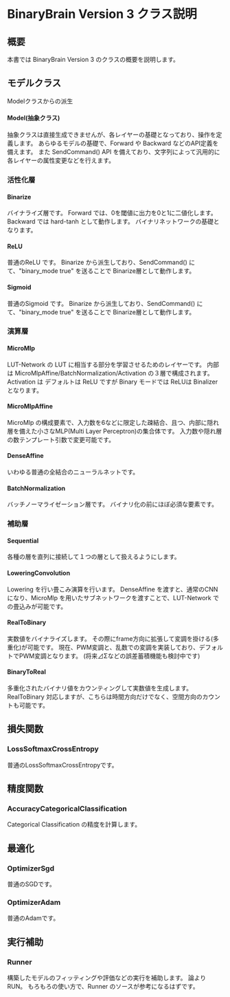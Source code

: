 ﻿# BinaryBrain Version 3 クラス説明


## 概要
本書では BinaryBrain Version 3 のクラスの概要を説明します。

## モデルクラス
  Modelクラスからの派生

#### Model(抽象クラス)
  抽象クラスは直接生成できませんが、各レイヤーの基礎となっており、操作を定義します。
  あらゆるモデルの基礎で、Forward や Backward などのAPI定義を備えます。
  また SendCommand() API を備えており、文字列によって汎用的に
各レイヤーの属性変更などを行えます。


### 活性化層
#### Binarize
  バイナライズ層です。
  Forward では、0を閾値に出力を0と1に二値化します。
  Backward では hard-tanh として動作します。
  バイナリネットワークの基礎となります。

#### ReLU
  普通のReLU です。
  Binarize から派生しており、SendCommand() にて、"binary_mode true" を送ることで
Binarize層として動作します。

#### Sigmoid
  普通のSigmoid です。
  Binarize から派生しており、SendCommand() にて、"binary_mode true" を送ることで
Binarize層として動作します。


### 演算層
#### MicroMlp
  LUT-Network の LUT に相当する部分を学習させるためのレイヤーです。
  内部は MicroMlpAffine/BatchNormalization/Activation の３層で構成されます。
  Activation は デフォルトは ReLU ですが Binary モードでは ReLUは Binalizer となります。

#### MicroMlpAffine
  MicroMlp の構成要素で、入力数を6などに限定した疎結合、且つ、内部に隠れ層を備えた小さなMLP(Multi Layer Perceptron)の集合体です。
  入力数や隠れ層の数テンプレート引数で変更可能です。

#### DenseAffine
  いわゆる普通の全結合のニューラルネットです。

#### BatchNormalization
  バッチノーマライゼーション層です。
  バイナリ化の前にほぼ必須な要素です。


### 補助層
#### Sequential
  各種の層を直列に接続して１つの層として扱えるようにします。

#### LoweringConvolution
  Lowering を行い畳こみ演算を行います。
  DenseAffine を渡すと、通常のCNNになり、MicroMlp を用いたサブネットワークを渡すことで、LUT-Network での畳込みが可能です。

#### RealToBinary
  実数値をバイナライズします。
  その際にframe方向に拡張して変調を掛ける(多重化)が可能です。
  現在、PWM変調と、乱数での変調を実装しており、デフォルトでPWM変調となります。
  (将来⊿Σなどの誤差蓄積機能も検討中です)

#### BinaryToReal
  多重化されたバイナリ値をカウンティングして実数値を生成します。
  RealToBinary 対応しますが、こちらは時間方向だけでなく、空間方向のカウントも可能です。


## 損失関数
### LossSoftmaxCrossEntropy
  普通のLossSoftmaxCrossEntropyです。

## 精度関数
### AccuracyCategoricalClassification
  Categorical Classification の精度を計算します。

## 最適化
### OptimizerSgd
  普通のSGDです。

### OptimizerAdam
  普通のAdamです。


## 実行補助
### Runner
  構築したモデルのフィッティングや評価などの実行を補助します。
  論よりRUN。
  もろもろの使い方で、Runner のソースが参考になるはずです。

